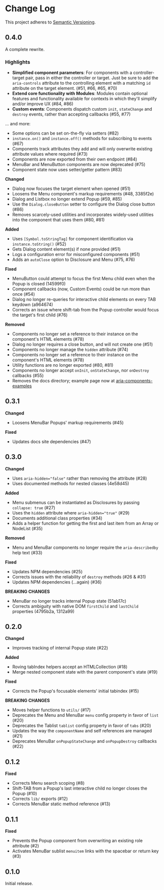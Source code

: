 # Change Log
This project adheres to [Semantic Versioning](http://semver.org/).

## 0.4.0

A complete rewrite.

### Highlights

* **Simplified component parameters**: For components with a controller-target pair, pass in either the controller or target. Just be sure to add the `aria-controls` attribute to the controlling element with a matching `id` attribute on the target element. (#51, #66, #65, #70)
* **Extend core functionality with Modules**: Modules contain optional features and functionality available for contexts in which they'll simplify and/or improve UX (#84, #86)
* **Custom events**: Components dispatch custom `init`, `stateChange` and `destroy` events, rather than accepting callbacks (#55, #77)

... and more:

- Some options can be set on-the-fly via setters (#82)
- `instance.on()` and `instance.off()` methods for subscribing to events (#67)
- Components track attributes they add and will only overwrite existing attribute values where required (#73)
- Components are now exported from their own endpoint (#84)
- MenuBar and MenuButton components are now deprecated (#75)
- Component state now uses setter/getter pattern (#83)

**Changed**

- Dialog now focuses the target element when opened (#51)
- Loosens the Menu component's markup requirements (#48, 3385f2e)
- Dialog and Listbox no longer extend Popup (#59, #85)
- Use the `Dialog.closeButton` setter to configure the Dialog close button (#86)
- Removes scarcely-used utilities and incorporates widely-used utilities into the component that uses them (#80, #81)

**Added**

- Uses `[Symbol.toStringTag]` for component identification via `instance.toString()` (#52)
- Gets Dialog content element(s) if none provided (#51)
- Logs a configuration error for misconfigured components (#51)
- Adds an `autoClose` option to Disclosure and Menu (#75, #76)

**Fixed**

- MenuButton could attempt to focus the first Menu child even when the Popup is closed (14599f0)
- Component callbacks (now, Custom Events) could be run more than once (#54)
- Dialog no longer re-queries for interactive child elements on every TAB keydown (a964674)
- Corrects an issue where shift-tab from the Popup controller would focus the target's first child (#76)

**Removed**

- Components no longer set a reference to their instance on the component's HTML elements (#78)
- Dialog no longer requires a close button, and will not create one (#51)
- Components no longer manage the `hidden` attribute (#74)
- Components no longer set a reference to their instance on the component's HTML elements (#78)
- Utility functions are no longer exported (#80, #81)
- Components no longer accept `onInit`, `onStateChange`, nor `onDestroy` callbacks (#55)
- Removes the docs directory; example page now at [aria-components-examples](https://github.com/goodguyry/aria-components-examples/)

## 0.3.1

**Changed**

- Loosens MenuBar Popups' markup requirements (#45)

**Fixed**

- Updates docs site dependencies (#47)

## 0.3.0

**Changed**

- Uses `aria-hidden="false"` rather than removing the attribute (#28)
- Uses documented methods for nested classes (4e58d45)

**Added**

- Menu submenus can be instantiated as Disclosures by passing `collapse: true` (#27)
- Uses the `hidden` attribute where `aria-hidden="true"` (#29)
- Documents additional class properties (#34)
- Adds a helper function for getting the first and last item from an Array or NodeList (#35)

**Removed**

- Menu and MenuBar components no longer require the `aria-describedby` help text (#33)

**Fixed**

- Updates NPM dependencies (#25)
- Corrects issues with the reliability of `destroy` methods (#26 & #31)
- Updates NPM dependencies (...again) (#36)

**BREAKING CHANGES**

- MenuBar no longer tracks internal Popup state (51ab17c)
- Corrects ambiguity with native DOM `firstChild` and `lastChild` properties (4795b2a, 1312a99)

## 0.2.0

**Changed**

- Improves tracking of internal Popup state (#22)

**Added**

- Roving tabIndex helpers accept an HTMLCollection (#18)
- Merge nested component state with the parent component's state (#19)

**Fixed**

- Corrects the Popup's focusable elements' initial tabindex (#15)

**BREAKING CHANGES**

- Moves helper functions to `utils/` (#17)
- Deprecates the Menu and MenuBar `menu` config property in favor of `list` (#20)
- Deprecates the Tablist `tablist` config property in favor of `tabs` (#20)
- Updates the way the `componentName` and self references are managed (#21)
- Deprecates MenuBar `onPopupStateChange` and `onPopupDestroy` callbacks (#22)

## 0.1.2

**Fixed**

- Corrects Menu search scoping (#8)
- Shift-TAB from a Popup's last interactive child no longer closes the Popup (#10)
- Corrects `lib/` exports (#12)
- Corrects MenuBar static method reference (#13)

## 0.1.1

**Fixed**

- Prevents the Popup component from overwriting an existing role attribute (#2)
- Activates MenuBar sublist `menuitem` links with the spacebar or return key (#3)

## 0.1.0

Initial release.
